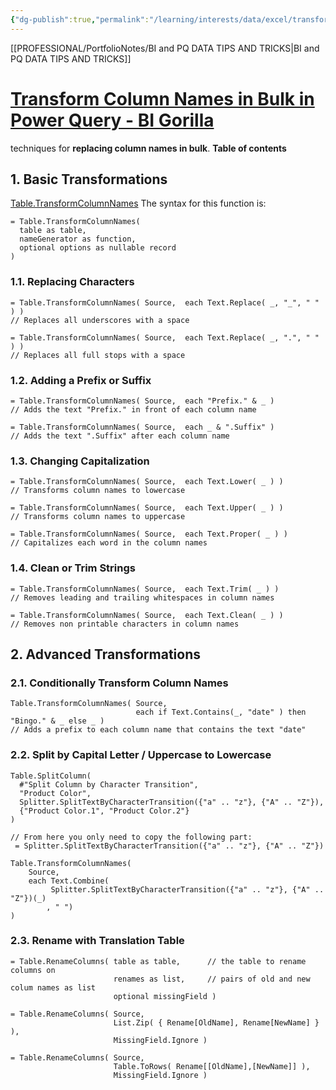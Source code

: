 ```yaml
---
{"dg-publish":true,"permalink":"/learning/interests/data/excel/transform-column-names-in-bulk-in-power-query-bi-gorilla/","tags":["Power_query","Data"],"noteIcon":""}
---
```


[[PROFESSIONAL/PortfolioNotes/BI and PQ DATA TIPS AND TRICKS\|BI and PQ DATA TIPS AND TRICKS]]
# [Transform Column Names in Bulk in Power Query - BI Gorilla](https://gorilla.bi/power-query/transform-column-names/)

techniques for **replacing column names in bulk**. 
**Table of contents**

## 1\. Basic Transformations

[Table.TransformColumnNames](https://powerquery.how/table-transformcolumnnames/) 
The syntax for this function is:

```
= Table.TransformColumnNames(
  table as table, 
  nameGenerator as function, 
  optional options as nullable record
)
```

### 1.1. Replacing Characters

```
= Table.TransformColumnNames( Source,  each Text.Replace( _, "_", " " ) )
// Replaces all underscores with a space

= Table.TransformColumnNames( Source,  each Text.Replace( _, ".", " " ) )
// Replaces all full stops with a space
```

### 1.2. Adding a Prefix or Suffix

```
= Table.TransformColumnNames( Source,  each "Prefix." & _ )
// Adds the text "Prefix." in front of each column name

= Table.TransformColumnNames( Source,  each _ & ".Suffix" )
// Adds the text ".Suffix" after each column name
```

### 1.3. Changing Capitalization

```
= Table.TransformColumnNames( Source,  each Text.Lower( _ ) )
// Transforms column names to lowercase

= Table.TransformColumnNames( Source,  each Text.Upper( _ ) )
// Transforms column names to uppercase

= Table.TransformColumnNames( Source,  each Text.Proper( _ ) )
// Capitalizes each word in the column names
```

### 1.4. Clean or Trim Strings

```
= Table.TransformColumnNames( Source,  each Text.Trim( _ ) )
// Removes leading and trailing whitespaces in column names

= Table.TransformColumnNames( Source,  each Text.Clean( _ ) )
// Removes non printable characters in column names
```

## 2\. Advanced Transformations
### 2.1. Conditionally Transform Column Names


```
Table.TransformColumnNames( Source,
                            each if Text.Contains(_, "date" ) then "Bingo." & _ else _ )
// Adds a prefix to each column name that contains the text "date" 
```

### 2.2. Split by Capital Letter / Uppercase to Lowercase

```
Table.SplitColumn(
  #"Split Column by Character Transition",
  "Product Color",
  Splitter.SplitTextByCharacterTransition({"a" .. "z"}, {"A" .. "Z"}),
  {"Product Color.1", "Product Color.2"}
)

// From here you only need to copy the following part: 
 = Splitter.SplitTextByCharacterTransition({"a" .. "z"}, {"A" .. "Z"})
```

```
Table.TransformColumnNames(
    Source, 
    each Text.Combine(
         Splitter.SplitTextByCharacterTransition({"a" .. "z"}, {"A" .. "Z"})(_)
        , " ")
)
```
### 2.3. Rename with Translation Table

```
= Table.RenameColumns( table as table,      // the table to rename columns on
                       renames as list,     // pairs of old and new colum names as list
                       optional missingField )
```


```
= Table.RenameColumns( Source,
                       List.Zip( { Rename[OldName], Rename[NewName] } ),
                       MissingField.Ignore )
 
= Table.RenameColumns( Source,
                       Table.ToRows( Rename[[OldName],[NewName]] ),
                       MissingField.Ignore )
```
